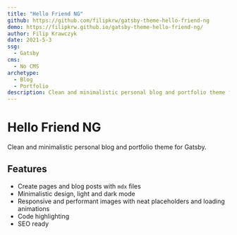 ```yaml
---
title: "Hello Friend NG"
github: https://github.com/filipkrw/gatsby-theme-hello-friend-ng
demo: https://filipkrw.github.io/gatsby-theme-hello-friend-ng/
author: Filip Krawczyk
date: 2021-5-3
ssg:
  - Gatsby
cms:
  - No CMS
archetype:
  - Blog
  - Portfolio
description: Clean and minimalistic personal blog and portfolio theme for Gatsby.
---
```


# Hello Friend NG

Clean and minimalistic personal blog and portfolio theme for Gatsby.

## Features

- Create pages and blog posts with `mdx` files
- Minimalistic design, light and dark mode
- Responsive and performant images with neat placeholders and loading animations
- Code highlighting
- SEO ready
